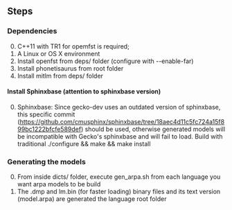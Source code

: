
## Steps

### Dependencies

0. C++11 with TR1 for opemfst is required;
0. A Linux or OS X environment
0. Install openfst from deps/ folder (configure with --enable-far)
0. Install phonetisaurus from root folder
0. Install mitlm from deps/ folder

#### Install Sphinxbase (attention to sphinxbase version)
0. Sphinxbase: Since gecko-dev uses an outdated version of sphinxbase, this specific commit (https://github.com/cmusphinx/sphinxbase/tree/18aec4d11c5fc724a15f899bc1222bfcfe589def) should be used, otherwise generated models will be incompatible with Gecko's sphinxbase and will fail to load. Build with traditional ./configure && make && make install   


### Generating the models
0. From inside dicts/ folder, execute gen_arpa.sh from each language you want arpa models to be build
1. The .dmp and lm.bin (for faster loading) binary files and its text version (model.arpa) are generated the language root folder
